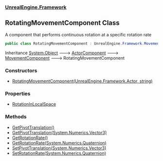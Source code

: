 ### [UnrealEngine.Framework](./UnrealEngine-Framework.md 'UnrealEngine.Framework')
## RotatingMovementComponent Class
A component that performs continuous rotation at a specific rotation rate  
```csharp
public class RotatingMovementComponent : UnrealEngine.Framework.MovementComponent
```
Inheritance [System.Object](https://docs.microsoft.com/en-us/dotnet/api/System.Object 'System.Object') &#129106; [ActorComponent](./ActorComponent.md 'UnrealEngine.Framework.ActorComponent') &#129106; [MovementComponent](./MovementComponent.md 'UnrealEngine.Framework.MovementComponent') &#129106; RotatingMovementComponent  
### Constructors
- [RotatingMovementComponent(UnrealEngine.Framework.Actor, string)](./RotatingMovementComponent-RotatingMovementComponent(Actor_string).md 'UnrealEngine.Framework.RotatingMovementComponent.RotatingMovementComponent(UnrealEngine.Framework.Actor, string)')
### Properties
- [RotationInLocalSpace](./RotatingMovementComponent-RotationInLocalSpace.md 'UnrealEngine.Framework.RotatingMovementComponent.RotationInLocalSpace')
### Methods
- [GetPivotTranslation()](./RotatingMovementComponent-GetPivotTranslation().md 'UnrealEngine.Framework.RotatingMovementComponent.GetPivotTranslation()')
- [GetPivotTranslation(System.Numerics.Vector3)](./RotatingMovementComponent-GetPivotTranslation(Vector3).md 'UnrealEngine.Framework.RotatingMovementComponent.GetPivotTranslation(System.Numerics.Vector3)')
- [GetRotationRate()](./RotatingMovementComponent-GetRotationRate().md 'UnrealEngine.Framework.RotatingMovementComponent.GetRotationRate()')
- [GetRotationRate(System.Numerics.Quaternion)](./RotatingMovementComponent-GetRotationRate(Quaternion).md 'UnrealEngine.Framework.RotatingMovementComponent.GetRotationRate(System.Numerics.Quaternion)')
- [SetPivotTranslation(System.Numerics.Vector3)](./RotatingMovementComponent-SetPivotTranslation(Vector3).md 'UnrealEngine.Framework.RotatingMovementComponent.SetPivotTranslation(System.Numerics.Vector3)')
- [SetRotationRate(System.Numerics.Quaternion)](./RotatingMovementComponent-SetRotationRate(Quaternion).md 'UnrealEngine.Framework.RotatingMovementComponent.SetRotationRate(System.Numerics.Quaternion)')
